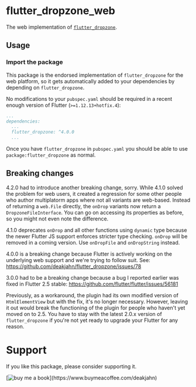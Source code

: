 # flutter_dropzone_web

The web implementation of [`flutter_dropzone`][1].

## Usage

### Import the package

This package is the endorsed implementation of `flutter_dropzone` for the web platform, so it gets automatically added to your dependencies by depending on `flutter_dropzone`.

No modifications to your `pubspec.yaml` should be required in a recent enough version of Flutter (`>=1.12.13+hotfix.4`):

```yaml
...
dependencies:
  ...
  flutter_dropzone: ^4.0.0
  ...
```

Once you have `flutter_dropzone` in `pubspec.yaml` you should be able to use `package:flutter_dropzone` as normal.

## Breaking changes

4.2.0 had to introduce another breaking change, sorry. While 4.1.0 solved the problem for web users, it created a regression
for some other people who author multiplatorm apps where not all variants are web-based. Instead of returning a `web.File` directly,
the `onDrop` variants now return a `DropzoneFileInterface`. You can go on accessing its properties as before, so you might not even note
the difference.

4.1.0 deprecates `onDrop` and all other functions using `dynamic` type because the newer Flutter JS support enforces
stricter type checking. `onDrop` will be removed in a coming version. Use `onDropFile` and `onDropString` instead.

4.0.0 is a breaking change because Flutter is actively working on the underlying web support and we're trying to follow suit.
See: https://github.com/deakjahn/flutter_dropzone/issues/78

3.0.0 had to be a breaking change because a bug I reported earlier was fixed in Flutter 2.5 stable: https://github.com/flutter/flutter/issues/56181

Previously, as a workaround, the plugin had its own modified version of `HtmlElementView` but with the fix, it's no longer necessary. However, leaving it out would break
the functioning of the plugin for people who haven't yet moved on to 2.5. You have to stay with the latest 2.0.x version of `flutter_dropzone` if you're not yet ready to upgrade
your Flutter for any reason.

[1]: https://pub.dev/packages/flutter_dropzone

# Support

If you like this package, please consider supporting it.

[![buy me a book](https://img.buymeacoffee.com/button-api/?text=Buy%20me%20a%20book&emoji=📚&slug=deakjahn&button_colour=FF8838&font_colour=ffffff&font_family=Poppins&outline_colour=000000&coffee_colour=ffffff')](https://www.buymeacoffee.com/deakjahn)